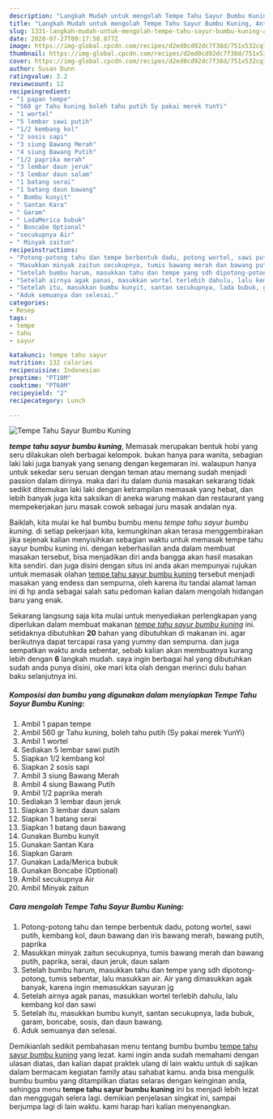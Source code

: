 ```yaml
---
description: "Langkah Mudah untuk mengolah Tempe Tahu Sayur Bumbu Kuning, Anti Gagal"
title: "Langkah Mudah untuk mengolah Tempe Tahu Sayur Bumbu Kuning, Anti Gagal"
slug: 1331-langkah-mudah-untuk-mengolah-tempe-tahu-sayur-bumbu-kuning-anti-gagal
date: 2020-07-27T09:17:58.877Z
image: https://img-global.cpcdn.com/recipes/d2ed0cd92dc7f38d/751x532cq70/tempe-tahu-sayur-bumbu-kuning-foto-resep-utama.jpg
thumbnail: https://img-global.cpcdn.com/recipes/d2ed0cd92dc7f38d/751x532cq70/tempe-tahu-sayur-bumbu-kuning-foto-resep-utama.jpg
cover: https://img-global.cpcdn.com/recipes/d2ed0cd92dc7f38d/751x532cq70/tempe-tahu-sayur-bumbu-kuning-foto-resep-utama.jpg
author: Susan Dunn
ratingvalue: 3.2
reviewcount: 12
recipeingredient:
- "1 papan tempe"
- "560 gr Tahu kuning boleh tahu putih Sy pakai merek YunYi"
- "1 wortel"
- "5 lembar sawi putih"
- "1/2 kembang kol"
- "2 sosis sapi"
- "3 siung Bawang Merah"
- "4 siung Bawang Putih"
- "1/2 paprika merah"
- "3 lembar daun jeruk"
- "3 lembar daun salam"
- "1 batang serai"
- "1 batang daun bawang"
- " Bumbu kunyit"
- " Santan Kara"
- " Garam"
- " LadaMerica bubuk"
- " Boncabe Optional"
- "secukupnya Air"
- " Minyak zaitun"
recipeinstructions:
- "Potong-potong tahu dan tempe berbentuk dadu, potong wortel, sawi putih, kembang kol, daun bawang dan iris bawang merah, bawang putih, paprika"
- "Masukkan minyak zaitun secukupnya, tumis bawang merah dan bawang putih, paprika, serai, daun jeruk, daun salam"
- "Setelah bumbu harum, masukkan tahu dan tempe yang sdh dipotong-potong, tumis sebentar, lalu masukkan air. Air yang dimasukkan agak banyak, karena ingin memasukkan sayuran jg"
- "Setelah airnya agak panas, masukkan wortel terlebih dahulu, lalu kembang kol dan sawi"
- "Setelah itu, masukkan bumbu kunyit, santan secukupnya, lada bubuk, garam, boncabe, sosis, dan daun bawang."
- "Aduk semuanya dan selesai."
categories:
- Resep
tags:
- tempe
- tahu
- sayur

katakunci: tempe tahu sayur 
nutrition: 132 calories
recipecuisine: Indonesian
preptime: "PT10M"
cooktime: "PT60M"
recipeyield: "2"
recipecategory: Lunch

---
```



![Tempe Tahu Sayur Bumbu Kuning](https://img-global.cpcdn.com/recipes/d2ed0cd92dc7f38d/751x532cq70/tempe-tahu-sayur-bumbu-kuning-foto-resep-utama.jpg)

<b><i>tempe tahu sayur bumbu kuning</i></b>, Memasak merupakan bentuk hobi yang seru dilakukan oleh berbagai kelompok. bukan hanya para wanita, sebagian laki laki juga banyak yang senang dengan kegemaran ini. walaupun hanya untuk sekedar seru seruan dengan teman atau memang sudah menjadi passion dalam dirinya. maka dari itu dalam dunia masakan sekarang tidak sedikit ditemukan laki laki dengan ketrampilan memasak yang hebat, dan lebih banyak juga kita saksikan di aneka warung makan dan restaurant yang mempekerjakan juru masak cowok sebagai juru masak andalan nya.

Baiklah, kita mulai ke hal bumbu bumbu menu <i>tempe tahu sayur bumbu kuning</i>. di setiap pekerjaan kita, kemungkinan akan terasa menggembirakan jika sejenak kalian menyisihkan sebagian waktu untuk memasak tempe tahu sayur bumbu kuning ini. dengan keberhasilan anda dalam membuat masakan tersebut, bisa menjadikan diri anda bangga akan hasil masakan kita sendiri. dan juga disini dengan situs ini anda akan mempunyai rujukan untuk memasak olahan <u>tempe tahu sayur bumbu kuning</u> tersebut menjadi masakan yang endess dan sempurna, oleh karena itu tandai alamat laman ini di hp anda sebagai salah satu pedoman kalian dalam mengolah hidangan baru yang enak.




Sekarang langsung saja kita mulai untuk menyediakan perlengkapan yang diperlukan dalam membuat makanan <u><i>tempe tahu sayur bumbu kuning</i></u> ini. setidaknya dibutuhkan <b>20</b> bahan yang dibutuhkan di makanan ini. agar berikutnya dapat tercapai rasa yang yummy dan sempurna. dan juga sempatkan waktu anda sebentar, sebab kalian akan membuatnya kurang lebih dengan <b>6</b> langkah mudah. saya ingin berbagai hal yang dibutuhkan sudah anda punya disini, oke mari kita olah dengan merinci dulu bahan baku selanjutnya ini.

<!--inarticleads1-->

##### Komposisi dan bumbu yang digunakan dalam menyiapkan Tempe Tahu Sayur Bumbu Kuning:

1. Ambil 1 papan tempe
1. Ambil 560 gr Tahu kuning, boleh tahu putih (Sy pakai merek YunYi)
1. Ambil 1 wortel
1. Sediakan 5 lembar sawi putih
1. Siapkan 1/2 kembang kol
1. Siapkan 2 sosis sapi
1. Ambil 3 siung Bawang Merah
1. Ambil 4 siung Bawang Putih
1. Ambil 1/2 paprika merah
1. Sediakan 3 lembar daun jeruk
1. Siapkan 3 lembar daun salam
1. Siapkan 1 batang serai
1. Siapkan 1 batang daun bawang
1. Gunakan  Bumbu kunyit
1. Gunakan  Santan Kara
1. Siapkan  Garam
1. Gunakan  Lada/Merica bubuk
1. Gunakan  Boncabe (Optional)
1. Ambil secukupnya Air
1. Ambil  Minyak zaitun




<!--inarticleads2-->

##### Cara mengolah Tempe Tahu Sayur Bumbu Kuning:

1. Potong-potong tahu dan tempe berbentuk dadu, potong wortel, sawi putih, kembang kol, daun bawang dan iris bawang merah, bawang putih, paprika
1. Masukkan minyak zaitun secukupnya, tumis bawang merah dan bawang putih, paprika, serai, daun jeruk, daun salam
1. Setelah bumbu harum, masukkan tahu dan tempe yang sdh dipotong-potong, tumis sebentar, lalu masukkan air. Air yang dimasukkan agak banyak, karena ingin memasukkan sayuran jg
1. Setelah airnya agak panas, masukkan wortel terlebih dahulu, lalu kembang kol dan sawi
1. Setelah itu, masukkan bumbu kunyit, santan secukupnya, lada bubuk, garam, boncabe, sosis, dan daun bawang.
1. Aduk semuanya dan selesai.




Demikianlah sedikit pembahasan menu tentang bumbu bumbu <u>tempe tahu sayur bumbu kuning</u> yang lezat. kami ingin anda sudah memahami dengan ulasan diatas, dan kalian dapat praktek ulang di lain waktu untuk di sajikan dalam bermacam kegiatan family atau sahabat kamu. anda bisa mengulik bumbu bumbu yang ditampilkan diatas selaras dengan keinginan anda, sehingga menu <b>tempe tahu sayur bumbu kuning</b> ini bs menjadi lebih lezat dan menggugah selera lagi. demikian penjelasan singkat ini, sampai berjumpa lagi di lain waktu. kami harap hari kalian menyenangkan.
